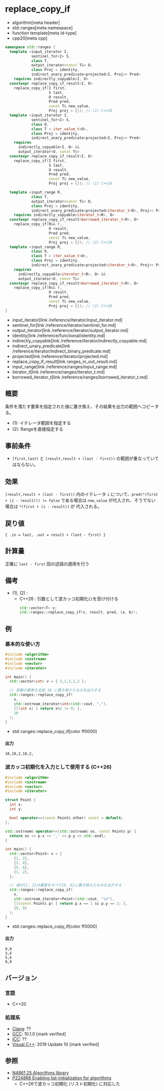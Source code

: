 # replace_copy_if
* algorithm[meta header]
* std::ranges[meta namespace]
* function template[meta id-type]
* cpp20[meta cpp]

```cpp
namespace std::ranges {
  template <input_iterator I,
            sentinel_for<I> S,
            class T,
            output_iterator<const T&> O,
            class Proj = identity,
            indirect_unary_predicate<projected<I, Proj>> Pred>
    requires indirectly_copyable<I, O>
  constexpr replace_copy_if_result<I, O>
    replace_copy_if(I first,
                    S last,
                    O result,
                    Pred pred,
                    const T& new_value,
                    Proj proj = {}); // (1) C++20
  template <input_iterator I,
            sentinel_for<I> S,
            class O,
            class T = iter_value_t<O>,
            class Proj = identity,
            indirect_unary_predicate<projected<I, Proj>> Pred>
    requires
      indirectly_copyable<I, O> &&
      output_iterator<O, const T&>
  constexpr replace_copy_if_result<I, O>
    replace_copy_if(I first,
                    S last,
                    O result,
                    Pred pred,
                    const T& new_value,
                    Proj proj = {}); // (1) C++26

  template <input_range R,
            class T,
            output_iterator<const T&> O,
            class Proj = identity,
            indirect_unary_predicate<projected<iterator_t<R>, Proj>> Pred>
    requires indirectly_copyable<iterator_t<R>, O>
  constexpr replace_copy_if_result<borrowed_iterator_t<R>, O>
    replace_copy_if(R&& r,
                    O result,
                    Pred pred,
                    const T& new_value,
                    Proj proj = {}); // (2) C++20
  template <input_range R,
            class O,
            class T = iter_value_t<O>,
            class Proj = identity,
            indirect_unary_predicate<projected<iterator_t<R>, Proj>> Pred>
    requires
      indirectly_copyable<iterator_t<R>, O> &&
      output_iterator<O, const T&>
  constexpr replace_copy_if_result<borrowed_iterator_t<R>, O>
    replace_copy_if(R&& r,
                    O result,
                    Pred pred,
                    const T& new_value,
                    Proj proj = {}); // (2) C++26
}
```
* input_iterator[link /reference/iterator/input_iterator.md]
* sentinel_for[link /reference/iterator/sentinel_for.md]
* output_iterator[link /reference/iterator/output_iterator.md]
* identity[link /reference/functional/identity.md]
* indirectly_copyable[link /reference/iterator/indirectly_copyable.md]
* indirect_unary_predicate[link /reference/iterator/indirect_binary_predicate.md]
* projected[link /reference/iterator/projected.md]
* replace_copy_if_result[link ranges_in_out_result.md]
* input_range[link /reference/ranges/input_range.md]
* iterator_t[link /reference/ranges/iterator_t.md]
* borrowed_iterator_t[link /reference/ranges/borrowed_iterator_t.md]

## 概要
条件を満たす要素を指定された値に置き換え、その結果を出力の範囲へコピーする。

- (1): イテレータ範囲を指定する
- (2): Rangeを直接指定する

## 事前条件
- `[first,last)` と `[result,result + (last - first))` の範囲が重なっていてはならない。


## 効果
`[result,result + (last - first))` 内のイテレータ `i` について、`pred(*(first + (i - result))) != false` である場合は `new_value` が代入され、そうでない場合は `*(first + (i - result))` が 代入される。


## 戻り値
`{ .in = last, .out = result + (last - first) }`


## 計算量
正確に `last - first` 回の述語の適用を行う


## 備考
- (1), (2) :
    - C++26 : 引数として波カッコ初期化`{}`を受け付ける
        ```cpp
        std::vector<T> v;
        std::ranges::replace_copy_if(v, result, pred, {a, b});
        ```


## 例
### 基本的な使い方
```cpp example
#include <algorithm>
#include <iostream>
#include <vector>
#include <iterator>

int main() {
  std::vector<int> v = { 3,1,2,1,2 };

  // 奇数の要素を全部 10 に置き換えたものを出力する
  std::ranges::replace_copy_if(
    v,
    std::ostream_iterator<int>(std::cout, ","),
    [](int x) { return x%2 != 0; },
    10
  );
}
```
* std::ranges::replace_copy_if[color ff0000]

#### 出力
```
10,10,2,10,2,
```

### 波カッコ初期化を入力として使用する (C++26)
```cpp example
#include <algorithm>
#include <iostream>
#include <vector>
#include <iterator>

struct Point {
  int x;
  int y;

  bool operator==(const Point& other) const = default;
};

std::ostream& operator<<(std::ostream& os, const Point& p) {
  return os << p.x << ',' << p.y << std::endl;
}

int main() {
  std::vector<Point> v = {
    {1, 2},
    {3, 4},
    {5, 6},
    {1, 2},
  };

  // 値が{1, 2}の要素をすべて{9, 9}に置き換えたものを出力する
  std::ranges::replace_copy_if(
    v,
    std::ostream_iterator<Point>(std::cout, "\n"),
    [](const Point& p) { return p.x == 1 && p.y == 2; },
    {9, 9}
  );
}
```
* std::ranges::replace_copy_if[color ff0000]

#### 出力
```
9,9
3,4
5,6
9,9
```

## バージョン
### 言語
- C++20

### 処理系
- [Clang](/implementation.md#clang): ??
- [GCC](/implementation.md#gcc): 10.1.0 [mark verified]
- [ICC](/implementation.md#icc): ??
- [Visual C++](/implementation.md#visual_cpp): 2019 Update 10 [mark verified]

## 参照
- [N4861 25 Algorithms library](https://timsong-cpp.github.io/cppwp/n4861/algorithms)
- [P2248R8 Enabling list-initialization for algorithms](https://open-std.org/jtc1/sc22/wg21/docs/papers/2024/p2248r8.html)
    - C++26で波カッコ初期化 (リスト初期化) に対応した
